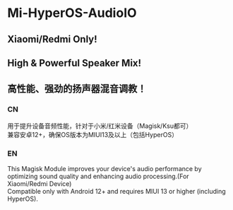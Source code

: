 # Mi-HyperOS-AudioIO
## Xiaomi/Redmi Only!
## High & Powerful Speaker Mix!
## 高性能、强劲的扬声器混音调教！

### CN    
用于提升设备音频性能，针对于小米/红米设备（Magisk/Ksu都可）    
兼容安卓12+，确保OS版本为MIUI13及以上（包括HyperOS）    

### EN    
This Magisk Module improves your device's audio performance by optimizing sound quality and enhancing audio processing.(For Xiaomi/Redmi Device)    
Compatible only with Android 12+ and requires MIUI 13 or higher (including HyperOS).    
